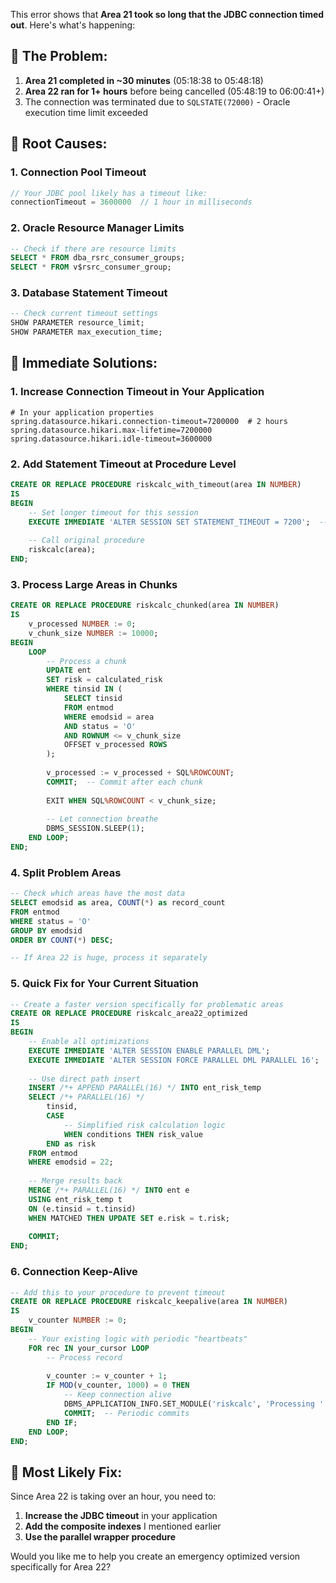 This error shows that **Area 21 took so long that the JDBC connection timed out**. Here's what's happening:

## 🔴 **The Problem:**

1. **Area 21 completed in ~30 minutes** (05:18:38 to 05:48:18)
2. **Area 22 ran for 1+ hours** before being cancelled (05:48:19 to 06:00:41+)
3. The connection was terminated due to `SQLSTATE(72000)` - Oracle execution time limit exceeded

## 🎯 **Root Causes:**

### 1. **Connection Pool Timeout**
```java
// Your JDBC pool likely has a timeout like:
connectionTimeout = 3600000  // 1 hour in milliseconds
```

### 2. **Oracle Resource Manager Limits**
```sql
-- Check if there are resource limits
SELECT * FROM dba_rsrc_consumer_groups;
SELECT * FROM v$rsrc_consumer_group;
```

### 3. **Database Statement Timeout**
```sql
-- Check current timeout settings
SHOW PARAMETER resource_limit;
SHOW PARAMETER max_execution_time;
```

## 💊 **Immediate Solutions:**

### 1. **Increase Connection Timeout in Your Application**
```properties
# In your application properties
spring.datasource.hikari.connection-timeout=7200000  # 2 hours
spring.datasource.hikari.max-lifetime=7200000
spring.datasource.hikari.idle-timeout=3600000
```

### 2. **Add Statement Timeout at Procedure Level**
```sql
CREATE OR REPLACE PROCEDURE riskcalc_with_timeout(area IN NUMBER)
IS
BEGIN
    -- Set longer timeout for this session
    EXECUTE IMMEDIATE 'ALTER SESSION SET STATEMENT_TIMEOUT = 7200';  -- 2 hours
    
    -- Call original procedure
    riskcalc(area);
END;
```

### 3. **Process Large Areas in Chunks**
```sql
CREATE OR REPLACE PROCEDURE riskcalc_chunked(area IN NUMBER)
IS
    v_processed NUMBER := 0;
    v_chunk_size NUMBER := 10000;
BEGIN
    LOOP
        -- Process a chunk
        UPDATE ent 
        SET risk = calculated_risk
        WHERE tinsid IN (
            SELECT tinsid 
            FROM entmod 
            WHERE emodsid = area 
            AND status = 'O'
            AND ROWNUM <= v_chunk_size
            OFFSET v_processed ROWS
        );
        
        v_processed := v_processed + SQL%ROWCOUNT;
        COMMIT;  -- Commit after each chunk
        
        EXIT WHEN SQL%ROWCOUNT < v_chunk_size;
        
        -- Let connection breathe
        DBMS_SESSION.SLEEP(1);
    END LOOP;
END;
```

### 4. **Split Problem Areas**
```sql
-- Check which areas have the most data
SELECT emodsid as area, COUNT(*) as record_count
FROM entmod
WHERE status = 'O'
GROUP BY emodsid
ORDER BY COUNT(*) DESC;

-- If Area 22 is huge, process it separately
```

### 5. **Quick Fix for Your Current Situation**
```sql
-- Create a faster version specifically for problematic areas
CREATE OR REPLACE PROCEDURE riskcalc_area22_optimized
IS
BEGIN
    -- Enable all optimizations
    EXECUTE IMMEDIATE 'ALTER SESSION ENABLE PARALLEL DML';
    EXECUTE IMMEDIATE 'ALTER SESSION FORCE PARALLEL DML PARALLEL 16';
    
    -- Use direct path insert
    INSERT /*+ APPEND PARALLEL(16) */ INTO ent_risk_temp
    SELECT /*+ PARALLEL(16) */
        tinsid,
        CASE 
            -- Simplified risk calculation logic
            WHEN conditions THEN risk_value
        END as risk
    FROM entmod
    WHERE emodsid = 22;
    
    -- Merge results back
    MERGE /*+ PARALLEL(16) */ INTO ent e
    USING ent_risk_temp t
    ON (e.tinsid = t.tinsid)
    WHEN MATCHED THEN UPDATE SET e.risk = t.risk;
    
    COMMIT;
END;
```

### 6. **Connection Keep-Alive**
```sql
-- Add this to your procedure to prevent timeout
CREATE OR REPLACE PROCEDURE riskcalc_keepalive(area IN NUMBER)
IS
    v_counter NUMBER := 0;
BEGIN
    -- Your existing logic with periodic "heartbeats"
    FOR rec IN your_cursor LOOP
        -- Process record
        
        v_counter := v_counter + 1;
        IF MOD(v_counter, 1000) = 0 THEN
            -- Keep connection alive
            DBMS_APPLICATION_INFO.SET_MODULE('riskcalc', 'Processing ' || v_counter);
            COMMIT;  -- Periodic commits
        END IF;
    END LOOP;
END;
```

## 🚨 **Most Likely Fix:**

Since Area 22 is taking over an hour, you need to:
1. **Increase the JDBC timeout** in your application
2. **Add the composite indexes** I mentioned earlier
3. **Use the parallel wrapper procedure**

Would you like me to help you create an emergency optimized version specifically for Area 22?
